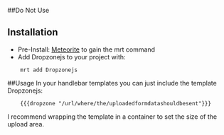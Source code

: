 ##Do Not Use

## Installation
* Pre-Install: [Meteorite](https://github.com/oortcloud/meteorite) to gain the mrt command
* Add Dropzonejs to your project with:
```
    mrt add Dropzonejs
```

##Usage
In your handlebar templates you can just include the template Dropzonejs:

```
    {{{dropzone "/url/where/the/uploadedformdatashouldbesent"}}}
```

I recommend wrapping the template in a container to set the size of the upload area.